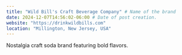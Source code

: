 ```yaml
---
title: "Wild Bill's Craft Beverage Company" # Name of the brand
date: 2024-12-07T14:56:02-06:00 # Date of post creation.
website: "https://drinkwildbills.com"
location: "Millington, New Jersey, USA"
---
```


Nostalgia craft soda brand featuring bold flavors.
